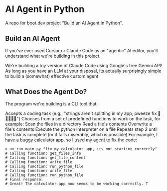 # AI Agent in Python
A repo for boot.dev project "Build an AI Agent in Python".

## Build an AI Agent

If you've ever used Cursor or Claude Code as an "agentic" AI editor, you'll understand what we're building in this project.

We're building a toy version of Claude Code using Google's free Gemini API! As long as you have an LLM at your disposal, its actually surprisingly simple to build a (somewhat) effective custom agent.

## What Does the Agent Do?

The program we're building is a CLI tool that:

Accepts a coding task (e.g., "strings aren't splitting in my app, pweeze fix 🥺👉🏽👈🏽")
Chooses from a set of predefined functions to work on the task, for example:
Scan the files in a directory
Read a file's contents
Overwrite a file's contents
Execute the python interpreter on a file
Repeats step 2 until the task is complete (or it fails miserably, which is possible)
For example, I have a buggy calculator app, so I used my agent to fix the code:

```
> uv run main.py "fix my calculator app, its not starting correctly"
# Calling function: get_files_info
# Calling function: get_file_content
# Calling function: write_file
# Calling function: run_python_file
# Calling function: write_file
# Calling function: run_python_file
# Final response:
# Great! The calculator app now seems to be working correctly. T
```
